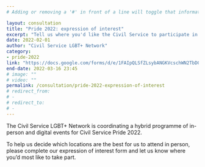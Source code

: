 ```yaml
---
# Adding or removing a '#' in front of a line will toggle that information off and on from being processed. 

layout: consultation
title: "Pride 2022: expression of interest"
excerpt: "Tell us where you'd like the Civil Service to participate in in-person Pride events for 2022"
date: 2022-02-01
author: "Civil Service LGBT+ Network"
category: 
- pride-2022
link: "https://docs.google.com/forms/d/e/1FAIpQLSfZLsybANGKVcschWN2TbD0yIto9e695eHV6zQGK6BM1eppCw/viewform?usp=sf_link"
end-date: 2022-03-16 23:45
# image: ""
# video: ""
permalink: /consultation/pride-2022-expression-of-interest
# redirect_from: 
# - 
# redirect_to: 
# - 
---
```


The Civil Service LGBT+ Network is coordinating a hybrid programme of in-person and digital events for Civil Service Pride 2022.

To help us decide which locations are the best for us to attend in person, please complete our expression of interest form and let us know where you’d most like to take part. 
